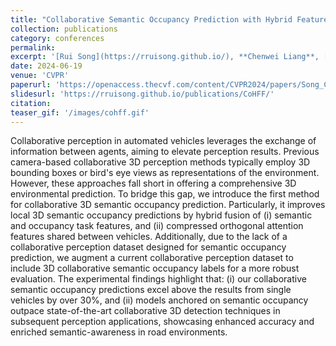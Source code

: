 ```yaml
---
title: "Collaborative Semantic Occupancy Prediction with Hybrid Feature Fusion in Connected Automated Vehicles"
collection: publications
category: conferences
permalink: 
excerpt: '[Rui Song](https://rruisong.github.io/), **Chenwei Liang**, [Hu Cao](https://hucaofighting.github.io/), [Zhiran Yan](https://de.linkedin.com/in/zhiran-yan-73b3b7197), [Walter Zimmer](https://www.ce.cit.tum.de/air/people/walter-zimmer-msc/), [Markus Gross](https://scholar.google.com/citations?user=id2zr6wAAAAJ&hl=de), [Andreas Festag](https://festag-net.de/), [Alois Knoll](https://www.ce.cit.tum.de/air/people/prof-dr-ing-habil-alois-knoll/)'
date: 2024-06-19
venue: 'CVPR'
paperurl: 'https://openaccess.thecvf.com/content/CVPR2024/papers/Song_Collaborative_Semantic_Occupancy_Prediction_with_Hybrid_Feature_Fusion_in_Connected_CVPR_2024_paper.pdf'
slidesurl: 'https://rruisong.github.io/publications/CoHFF/'
citation: 
teaser_gif: '/images/cohff.gif'
---
```


Collaborative perception in automated vehicles leverages the exchange of information between agents, aiming to elevate perception results. Previous camera-based collaborative 3D perception methods typically employ 3D bounding boxes or bird's eye views as representations of the environment. However, these approaches fall short in offering a comprehensive 3D environmental prediction. To bridge this gap, we introduce the first method for collaborative 3D semantic occupancy prediction. Particularly, it improves local 3D semantic occupancy predictions by hybrid fusion of (i) semantic and occupancy task features, and (ii) compressed orthogonal attention features shared between vehicles. Additionally, due to the lack of a collaborative perception dataset designed for semantic occupancy prediction, we augment a current collaborative perception dataset to include 3D collaborative semantic occupancy labels for a more robust evaluation. The experimental findings highlight that: (i) our collaborative semantic occupancy predictions excel above the results from single vehicles by over 30%, and (ii) models anchored on semantic occupancy outpace state-of-the-art collaborative 3D detection techniques in subsequent perception applications, showcasing enhanced accuracy and enriched semantic-awareness in road environments.
